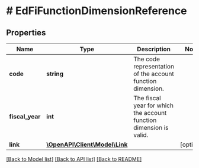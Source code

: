 # # EdFiFunctionDimensionReference

## Properties

Name | Type | Description | Notes
------------ | ------------- | ------------- | -------------
**code** | **string** | The code representation of the account function dimension. |
**fiscal_year** | **int** | The fiscal year for which the account function dimension is valid. |
**link** | [**\OpenAPI\Client\Model\Link**](Link.md) |  | [optional]

[[Back to Model list]](../../README.md#models) [[Back to API list]](../../README.md#endpoints) [[Back to README]](../../README.md)

